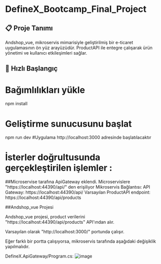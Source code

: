 # DefineX_Bootcamp_Final_Project
 
## 📋 Proje Tanımı
Andshop_vue, mikroservis mimarisiyle geliştirilmiş bir e-ticaret uygulamasının ön yüz arayüzüdür. ProductAPI ile entegre çalışarak ürün yönetimi ve kullanıcı etkileşimleri sağlar.
## 🚀 Hızlı Başlangıç

# Bağımlılıkları yükle
npm install
# Geliştirme sunucusunu başlat
npm run dev #Uygulama http://localhost:3000 adresinde başlatılacaktır

# İsterler doğrultusunda gerçekleştirilen işlemler :

##Microservise tarafına ApiGateway eklendi. Microservislere "https://localhost:44390/api/" den erişiliyor
Mikroservis Bağlantısı:
API Gateway: https://localhost:44390/api/
Varsayılan ProductAPI endpoint: https://localhost:44390/api/products

##Andshop_vue Projesi

Andshop_vue projesi, product verilerini "https://localhost:44390/api/products" API'ından alır.

Varsayılan olarak "http://localhost:3000/" portunda çalışır.

Eğer farklı bir portta çalışıyorsa, mikroservis tarafında aşağıdaki değişiklik yapılmalıdır.

DefineX.ApiGateway/Program.cs:
![image](https://github.com/user-attachments/assets/85a9d54e-9cc0-4aeb-96e5-49d35d8ed1dd)




